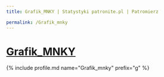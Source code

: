 ```yaml
---
title: Grafik_MNKY | Statystyki patronite.pl | Patromierz

permalink: /Grafik_mnky
---
```


# [Grafik_MNKY](https://patronite.pl/Grafik_mnky)

{% include profile.md name="Grafik_mnky" prefix="g" %}
